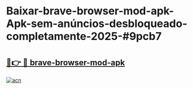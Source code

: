 # Baixar-brave-browser-mod-apk-Apk-sem-anúncios-desbloqueado-completamente-2025-#9pcb7

# <h2><a href="https://ainizakaria.my?title=brave-browser-mod-apk&ref=24M">🔗👉 🔴 brave-browser-mod-apk</a></h2>

[![acn](https://github.com/user-attachments/assets/0f9c940e-d8b0-45ae-aac7-cd30a18b3e1c)](https://ainizakaria.my?title=brave-browser-mod-apk&ref=24M)

